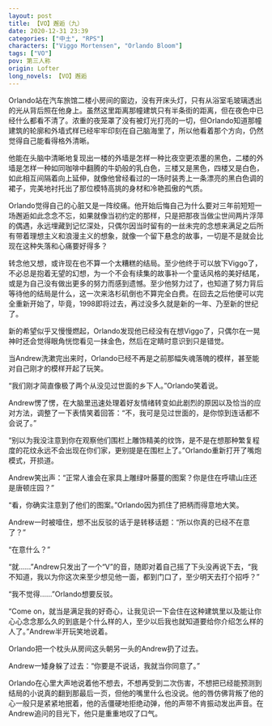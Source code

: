 ```yaml
---
layout: post
title: 【VO】邂逅（九）
date: 2020-12-31 23:39
categories: ["中土", "RPS"]
characters: ["Viggo Mortensen", "Orlando Bloom"]
tags: ["VO"]
pov: 第三人称
origin: Lofter
long_novels: 【VO】邂逅
---
```


Orlando站在汽车旅馆二楼小房间的窗边，没有开床头灯，只有从浴室毛玻璃透出的光从背后照在他身上。虽然这里距离那幢建筑只有半条街的距离，但在夜色中已经什么都看不清了。浓重的夜笼罩了没有被灯光打亮的一切，但Orlando知道那幢建筑的轮廓和外墙式样已经牢牢印刻在自己脑海里了，所以他看着那个方向，仍然觉得自己能看得格外清晰。

他能在头脑中清晰地复现出一楼的外墙是怎样一种比夜空更浓墨的黑色，二楼的外墙是怎样一种如同咖啡中翻腾的牛奶般的乳白色，三楼又是黑色，四楼又是白色，如此相互间隔着向上延伸，就像他曾经看过的一场时装秀上一条漂亮的黑白色调的裙子，完美地衬托出了那位模特高挑的身材和冷艳孤傲的气质。

Orlando觉得自己的心脏又是一阵绞痛。他开始后悔自己为什么要对三年前短短一场邂逅如此念念不忘，如果就像当初约定的那样，只是把那夜当做尘世间两片浮萍的偶遇，永远埋藏到记忆深处，只偶尔因当时留有的一丝未完的念想来满足之后所有带着理想主义和浪漫主义的想象，就像一个留下悬念的故事，一切是不是就会比现在这种失落和心痛要好得多？

转念他又想，或许现在也不算一个太糟糕的结局。至少他终于可以放下Viggo了，不必总是抱着无望的幻想，为一个不会有续集的故事补一个童话风格的美好结尾，或是为自己没有做出更多的努力而感到遗憾。至少他努力过了，也知道了努力背后等待他的结局是什么，这一次来洛杉矶倒也不算完全白费。在回去之后他便可以完全重新开始了，毕竟，1998即将过去，再过没多久就是新的一年、乃至新的世纪了。

新的希望似乎又慢慢燃起，Orlando发现他已经没有在想Viggo了，只偶尔在一晃神时还会觉得眼角恍惚看见一抹金色，然后在定睛时意识到只是错觉。

当Andrew洗漱完出来时，Orlando已经不再是之前那幅失魂落魄的模样，甚至能对自己刚才的模样开起了玩笑。

“我们刚才简直像极了两个从没见过世面的乡下人。”Orlando笑着说。

Andrew愣了愣，在大脑里迅速处理着好友情绪转变如此剧烈的原因以及恰当的应对方法，调整了一下表情笑着回答：“不，我可是见过世面的，是你惊到连话都不会说了。”

“别以为我没注意到你在观察他们围栏上雕饰精美的纹饰，是不是在想那种繁复程度的花纹永远不会出现在你们家，更别提是在围栏上了。”Orlando重新打开了嘴炮模式，开损道。

Andrew笑出声：“正常人谁会在家具上雕绿叶藤蔓的图案？你是住在呼啸山庄还是唐顿庄园？”

“看，你确实注意到了他们的图案。”Orlando因为抓住了把柄而得意地大笑。

Andrew一时被噎住，想不出反驳的话于是转移话题：“所以你真的已经不在意了？”

“在意什么？”

“就……”Andrew只发出了一个“V”的音，随即对着自己摇了下头没再说下去，“我不知道，我以为你这次来至少想见他一面，都到门口了，至少明天去打个招呼？”

“我不觉得……”Orlando想要反驳。

“Come on，就当是满足我的好奇心，让我见识一下会住在这种建筑里以及能让你心心念念那么久的到底是个什么样的人，至少以后我也就知道要给你介绍怎么样的人了。”Andrew半开玩笑地说着。

Orlando把一个枕头从房间这头朝另一头的Andrew扔了过去。

Andrew一矮身躲了过去：“你要是不说话，我就当你同意了。”

Orlando在心里大声地说着他不想去，不想再受到二次伤害，不想把已经能预测到结局的小说真的翻到那最后一页，但他的嘴里什么也没说。他的唇仿佛背叛了他的心一般只是紧紧地抿着，他的舌僵硬地拒绝动弹，他的声带不肯振动发出声音。在Andrew追问的目光下，他只是重重地叹了口气。
